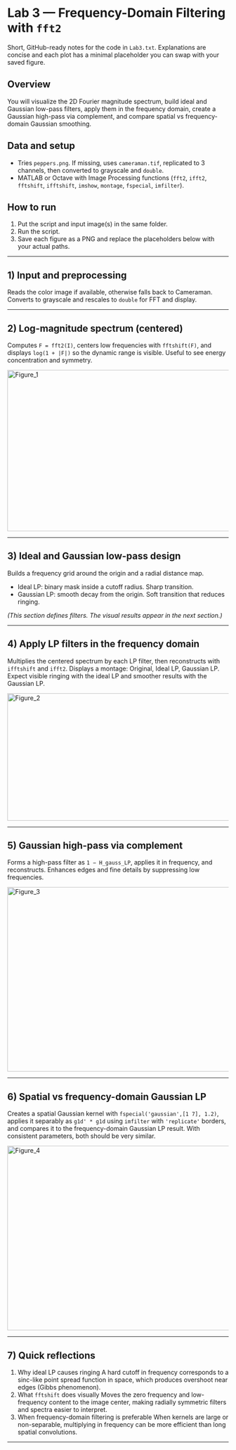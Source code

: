 # Lab 3 — Frequency-Domain Filtering with `fft2`

Short, GitHub-ready notes for the code in `Lab3.txt`. Explanations are concise and each plot has a minimal placeholder you can swap with your saved figure.

## Overview

You will visualize the 2D Fourier magnitude spectrum, build ideal and Gaussian low-pass filters, apply them in the frequency domain, create a Gaussian high-pass via complement, and compare spatial vs frequency-domain Gaussian smoothing.

## Data and setup

* Tries `peppers.png`. If missing, uses `cameraman.tif`, replicated to 3 channels, then converted to grayscale and `double`.
* MATLAB or Octave with Image Processing functions (`fft2`, `ifft2`, `fftshift`, `ifftshift`, `imshow`, `montage`, `fspecial`, `imfilter`).

## How to run

1. Put the script and input image(s) in the same folder.
2. Run the script.
3. Save each figure as a PNG and replace the placeholders below with your actual paths.

---

## 1) Input and preprocessing

Reads the color image if available, otherwise falls back to Cameraman. Converts to grayscale and rescales to `double` for FFT and display.


---

## 2) Log-magnitude spectrum (centered)

Computes `F = fft2(I)`, centers low frequencies with `fftshift(F)`, and displays `log(1 + |F|)` so the dynamic range is visible. Useful to see energy concentration and symmetry.

<img width="1045" height="367" alt="Figure_1" src="https://github.com/user-attachments/assets/eb3f6c4f-0035-4fb9-b065-05c4799df193" />

---

## 3) Ideal and Gaussian low-pass design

Builds a frequency grid around the origin and a radial distance map.

* Ideal LP: binary mask inside a cutoff radius. Sharp transition.
* Gaussian LP: smooth decay from the origin. Soft transition that reduces ringing.

*(This section defines filters. The visual results appear in the next section.)*

---

## 4) Apply LP filters in the frequency domain

Multiplies the centered spectrum by each LP filter, then reconstructs with `ifftshift` and `ifft2`. Displays a montage: Original, Ideal LP, Gaussian LP. Expect visible ringing with the ideal LP and smoother results with the Gaussian LP.

<img width="1045" height="290" alt="Figure_2" src="https://github.com/user-attachments/assets/9e75ff2b-0f3d-4561-b23c-910f28815bc7" />

---

## 5) Gaussian high-pass via complement

Forms a high-pass filter as `1 − H_gauss_LP`, applies it in frequency, and reconstructs. Enhances edges and fine details by suppressing low frequencies.

<img width="1045" height="420" alt="Figure_3" src="https://github.com/user-attachments/assets/6219b9dd-e753-4405-89ce-a3a4118ac63f" />

---

## 6) Spatial vs frequency-domain Gaussian LP

Creates a spatial Gaussian kernel with `fspecial('gaussian',[1 7], 1.2)`, applies it separably as `g1d' * g1d` using `imfilter` with `'replicate'` borders, and compares it to the frequency-domain Gaussian LP result. With consistent parameters, both should be very similar.

<img width="1045" height="420" alt="Figure_4" src="https://github.com/user-attachments/assets/d9f9ff09-0831-4a0d-8c98-3ec3baedeed0" />

---

## 7) Quick reflections

1. Why ideal LP causes ringing
   A hard cutoff in frequency corresponds to a sinc-like point spread function in space, which produces overshoot near edges (Gibbs phenomenon).
2. What `fftshift` does visually
   Moves the zero frequency and low-frequency content to the image center, making radially symmetric filters and spectra easier to interpret.
3. When frequency-domain filtering is preferable
   When kernels are large or non-separable, multiplying in frequency can be more efficient than long spatial convolutions.

---
